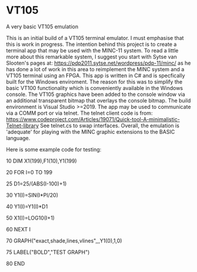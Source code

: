 # VT105
A very basic VT105 emulation

  This is an initial build of a VT105 terminal emulator. I must emphasise that this is work in progress.
The intention behind this project is to create a terminal app that may be used with the MINC-11 system.
To read a little more about this remarkable system, I suggest you start with Sytse van Slooten's pages
at: https://pdp2011.sytse.net/wordpress/pdp-11/minc/ as he has done a lot of work in this area to
reimplement the MINC system and a VT105 terminal using an FPGA.
  This app is written in C# and is specfically built for the Windows enviroment. The reason for this
was to simplify the basic VT100 functionality which is conveniently available in the Windows console.
  The VT105 graphics have been added to the console window via an additional transparent bitmap that 
overlays the console bitmap.
The build environment is Visual Studio >=2019.
The app may be used to communicate via a COMM port or via telnet.
The telnet client code is from: https://www.codeproject.com/Articles/19071/Quick-tool-A-minimalistic-Telnet-library
See telnet.cs to swap interfaces.
Overall, the emulation is 'adequate' for playing with the MINC graphic extensions to the BASIC language.

Here is some example code for testing:


10 DIM X1(199),F1(10),Y1(199)

20 FOR I=0 TO 199

25 D1=25/(ABS(I-100)+1)

30 Y1(I)=SIN(I*PI/20)

40 Y1(I)=Y1(I)*D1

50 X1(I)=LOG10(I+1)

60 NEXT I

70 GRAPH("exact,shade,lines,vlines",,,Y1(0),1,0)

75 LABEL("BOLD","TEST GRAPH")

80 END

